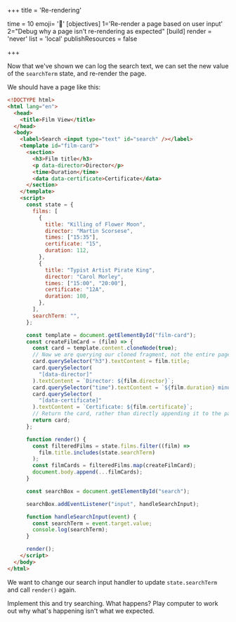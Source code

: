 +++
title = 'Re-rendering'

time = 10
emoji= '🔁'
[objectives]
    1='Re-render a page based on user input'
    2="Debug why a page isn't re-rendering as expected"
[build]
  render = 'never'
  list = 'local'
  publishResources = false

+++

Now that we've shown we can log the search text, we can set the new value of the `searchTerm` state, and re-render the page.

We should have a page like this:

```html
<!DOCTYPE html>
<html lang="en">
  <head>
    <title>Film View</title>
  </head>
  <body>
    <label>Search <input type="text" id="search" /></label>
    <template id="film-card">
      <section>
        <h3>Film title</h3>
        <p data-director>Director</p>
        <time>Duration</time>
        <data data-certificate>Certificate</data>
      </section>
    </template>
    <script>
      const state = {
        films: [
          {
            title: "Killing of Flower Moon",
            director: "Martin Scorsese",
            times: ["15:35"],
            certificate: "15",
            duration: 112,
          },
          {
            title: "Typist Artist Pirate King",
            director: "Carol Morley",
            times: ["15:00", "20:00"],
            certificate: "12A",
            duration: 108,
          },
        ],
        searchTerm: "",
      };

      const template = document.getElementById("film-card");
      const createFilmCard = (film) => {
        const card = template.content.cloneNode(true);
        // Now we are querying our cloned fragment, not the entire page.
        card.querySelector("h3").textContent = film.title;
        card.querySelector(
          "[data-director]"
        ).textContent = `Director: ${film.director}`;
        card.querySelector("time").textContent = `${film.duration} minutes`;
        card.querySelector(
          "[data-certificate]"
        ).textContent = `Certificate: ${film.certificate}`;
        // Return the card, rather than directly appending it to the page
        return card;
      };

      function render() {
        const filteredFilms = state.films.filter((film) =>
          film.title.includes(state.searchTerm)
        );
        const filmCards = filteredFilms.map(createFilmCard);
        document.body.append(...filmCards);
      }

      const searchBox = document.getElementById("search");

      searchBox.addEventListener("input", handleSearchInput);

      function handleSearchInput(event) {
        const searchTerm = event.target.value;
        console.log(searchTerm);
      }

      render();
    </script>
  </body>
</html>
```

We want to change our search input handler to update `state.searchTerm` and call `render()` again.

Implement this and try searching. What happens? Play computer to work out why what's happening isn't what we expected.
